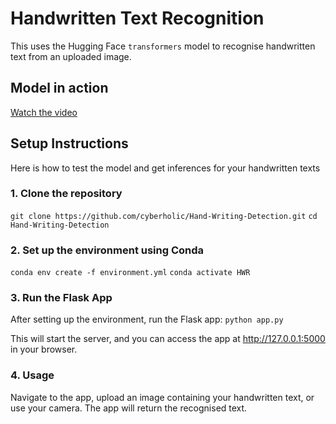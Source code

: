 # Handwritten Text Recognition

This  uses the Hugging Face `transformers` model to recognise handwritten text from an uploaded image.
## Model in action

[Watch the video](https://youtu.be/Il7Y1UyMASo)

## Setup Instructions
Here is how to test the model and get inferences for your handwritten texts

### 1. Clone the repository

`git clone https://github.com/cyberholic/Hand-Writing-Detection.git`
`cd Hand-Writing-Detection `

### 2. Set up the environment using Conda

`conda env create -f environment.yml`
`conda activate HWR`

### 3. Run the Flask App

After setting up the environment, run the Flask app: `python app.py`

This will start the server, and you can access the app at http://127.0.0.1:5000 in your browser.

### 4. Usage
Navigate to the app, upload an image containing your handwritten text, or use your camera.
The app will return the recognised text.


